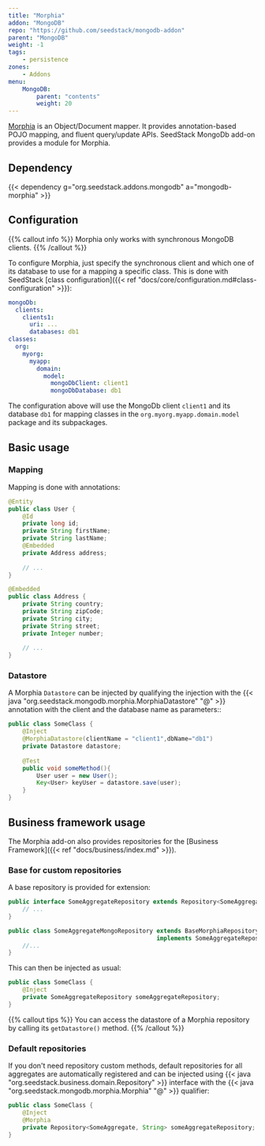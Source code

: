 ```yaml
---
title: "Morphia"
addon: "MongoDB"
repo: "https://github.com/seedstack/mongodb-addon"
parent: "MongoDB"
weight: -1
tags:
    - persistence
zones:
    - Addons
menu:
    MongoDB:
        parent: "contents"
        weight: 20
---
```


[Morphia](https://github.com/mongodb/morphia) is an Object/Document mapper. It provides annotation-based POJO mapping, 
and fluent query/update APIs. SeedStack MongoDb add-on provides a module for Morphia.<!--more-->
 
## Dependency 

{{< dependency g="org.seedstack.addons.mongodb" a="mongodb-morphia" >}}

## Configuration

{{% callout info %}}
Morphia only works with synchronous MongoDB clients.
{{% /callout %}}

To configure Morphia, just specify the synchronous client and which one of its database to use for a mapping a specific class.
This is done with SeedStack [class configuration]({{< ref "docs/core/configuration.md#class-configuration" >}}): 

```yaml
mongoDb:
  clients:
    clients1:
      uri: ...
      databases: db1
classes:
  org:
    myorg:
      myapp:
        domain:
          model:
            mongoDbClient: client1
            mongoDbDatabase: db1
```

The configuration above will use the MongoDb client `client1` and its database `db1` for mapping classes in the 
`org.myorg.myapp.domain.model` package and its subpackages.

## Basic usage

### Mapping

Mapping is done with annotations:

```java
@Entity
public class User {
	@Id
	private long id;
	private String firstName;
	private String lastName;
    @Embedded    
    private Address address;
    
	// ...
}

@Embedded
public class Address {
	private String country;
	private String zipCode;
	private String city;
	private String street;
	private Integer number;
	
	// ...
}
```

### Datastore

A Morphia `Datastore` can be injected by qualifying the injection with the {{< java "org.seedstack.mongodb.morphia.MorphiaDatastore" "@" >}}
annotation with the client and the database name as parameters::

```java
public class SomeClass {
	@Inject
	@MorphiaDatastore(clientName = "client1",dbName="db1")
	private Datastore datastore; 
	
	@Test
	public void someMethod(){
		User user = new User();
		Key<User> keyUser = datastore.save(user);
	}
}
```

## Business framework usage

The Morphia add-on also provides repositories for the [Business Framework]({{< ref "docs/business/index.md" >}}).

### Base for custom repositories

A base repository is provided for extension:
 
```java
public interface SomeAggregateRepository extends Repository<SomeAggregate, String> {
    // ...
}

public class SomeAggregateMongoRepository extends BaseMorphiaRepository<SomeAggregate, String> 
                                          implements SomeAggregateRepository {
    //...
}
```

This can then be injected as usual:

```java
public class SomeClass {
    @Inject
    private SomeAggregateRepository someAggregateRepository;
}
```

{{% callout tips %}}
You can access the datastore of a Morphia repository by calling its `getDatastore()` method.
{{% /callout %}}

### Default repositories 

If you don't need repository custom methods, default repositories for all aggregates are automatically registered and 
can be injected using {{< java "org.seedstack.business.domain.Repository" >}} interface with the 
{{< java "org.seedstack.mongodb.morphia.Morphia" "@" >}} qualifier:

```java
public class SomeClass {
	@Inject
	@Morphia
	private Repository<SomeAggregate, String> someAggregateRepository;
}
```
